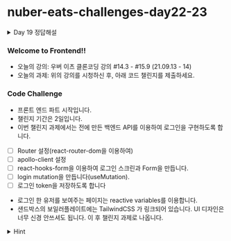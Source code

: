 # nuber-eats-challenges-day22-23

<details>
  <summary>
  Day 19 정답해설
  </summary>

  1. 일단 소스를 다운 받아서 압축을 풀어주도록 합니다.
  2. 소스를 받고 생각해보실 문제가, heroku에서는 sqlite3를 사용할 수가 없다는 것입니다. 왜냐면 저장공간이 정적이라 주기적으로 파일을 청소하기 때문에 sqlite3 안에 파일이 주기적으로 날라갑니다. 그래서 다른 db를 사용해야 하는데, 강의에서는 사용한 postgres를 사용하도록 합니다.
  - postgres를 사용하기 위해서는 pg 패키지를 설치해주셔야 합니다.
  - ```npm i pg```
  3. deploy 방법에는 두 가지가 있습니다.
  - heroku cli를 이용하는 방법.
  - heroku 홈페이지를 이용하는 방법: 솔루션에서는 heroku cli를 이용 합니다. heroku cli를 설치하도록 합니다. 설치는 OS마다 방법이 다르므로 위에 링크를 참고하여 설치하도록 합니다.
  4. 일단 우리한테 필요한 것은 git repository에 백엔드 소스 코드와 연결해주는 것입니다. 본인의 git 계정으로 repository를 만들고 백엔드 소스와 연결을 해줍니다.
  5. GraphQL과 Postgres 설정을 해주도록 합니다. GraphQL은 크게 설정할 것이 없습니다.
  - GraphQL 설정: NODEV_ENV=production모드, 즉 배포모드에서는 playground가 기본적으로 false입니다. playground: true 옵션을 주셔야 하고, introspection: true 옵션도 주도록 합니다.  
    ![](https://i.ibb.co/fNZjJs8/graphql.png)
  - TypeORM 설정
    ![](https://i.ibb.co/BZm5pws/typeorm-1.png)
  
  - typeorm설정은 nuber-eats 설정을 따랐습니다. conditional spread를 이용하여 production이냐 아니냐, DATABASE_URL이 환경변수로 제공되냐 안되냐에 따라 설정을 달리했습니다.
  - DATABASE_URL에는 postgres://[id]:[password]@[host]:[port]/[database]의 형태로 정보를 넘겨줘서 한 줄에 정보를 다 받을 수 있는데, heroku의 postgres를 이용하면 자동으로 DATABSE_URL을 설정을 해줍니다.
  - ssl 옵션이 보일 것인데, 사실 deploy할 때 골치 아픈 부분 중 하나입니다.
  - [#24.2 Heroku conclusion](https://nomadcoders.co/nuber-eats/lectures/2305)의 댓글을 참조하시면, 도움이 될 것입니다.
  6. Heroku app & postgres db 만들기
  - 더 진행하기 전에 heroku app을 만들도록 합니다. 일단 app을 만들고 그 다음 db 만드는 과정을 이어 나가도록 합니다.
  - 먼저 heroku login을 하도록 합니다. 브라우저에 로그인 과정을 거치면 heroku cli에도 연동이 되어 로그인 됩니다.
  - 다운 받은 소스 코드의 폴더로 이동하여 heroku app을 만듭니다.
  - ```terminal) heroku create```
    ![](https://i.ibb.co/0n2Cn6c/2021-04-19-10-34-20.png)
    ![](https://i.ibb.co/RvrvfZY/2021-04-19-10-36-44.png)

  - 먼저 위 그림처럼 Resource 탭에서 Find more add-ons 버튼을 누르도록 합니다.
    ![](https://i.ibb.co/PQjktF5/2021-04-19-10-41-29.png)

  - 여러가지 app 중에 heroku postgres를 누르셔서 설치하도록 합니다. Add-on plan에 HobbyDev-Free를 누르시고 우리가 만든 앱과 연결하도록 합니다. 놀랍게도 db 설정이 끝났습니다. 자동으로 연결한 앱에 DATABASE_URL 설정을 해줬습니다.
  - 앱의 Settings > Config Vars > Reveal Config Vars를 보시면 DATABASE_URL이 들어가 있는 것을 확인할 수 있습니다.
  7. Procfile 만들기
  - Procfile은 app 종류와 시작할 때 어떤 명령을 내릴지 정의해 놓은 파일입니다.
  - ```web: npm run start:prod```
  - Procfile은 이렇게 만들어 놓으면 됩니다. 그러면 heroku에서는 "이 친구는 web 앱이고, npm run start:prod 명령을 내리면 앱이 시작되는거야."로 이해할 수 있게 됩니다.
  - Procfile은 프로젝트의 루트 폴더에 만들어 주시면 됩니다.
  8. PORT 설정하기
  - heroku는 기본적으로 PORT를 제공하며, 그 PORT로 서버를 열도록 해줘야 합니다.
    ![](https://i.ibb.co/2stKyyc/main-1.png)
  - 위 그림은 main.ts 입니다. ```await app.listen(3000);```을 ```await app.listen(process.env.PORT||3000);```으로 바꿔줍니다.
  9. deploy to heroku
  - heroku cli에서는 git을 이용하여 deploy하기 때문에 일단 변경사항은 모두 commit해 두도록 합니다.
  - ```terminal) git remote``` 해보시면 자동으로 heroku 브랜치가 만들어지신게 보이시나요? 여기서 git push를 하면 자동으로 heroku에서 우리의 코드를 올리고 의존성 패키지들을 설치하고, typescript도 컴파일하고 서버를 시작하게 됩니다.
  - ```terminal) git push heroku master```

  ###결론
  - heroku는 무료에다가 https를 사용할 수 있기 때문에 매우 유용합니다. 에러가 나면 골치 아프시지만, 에러메시지와 로그를 잘 활용하셔서 꼭 성공하시길 바랍니다.
  - 백엔드가 끝났습니다. 저번 챌린지 결론에서 말씀드린대로 완전히 끝난 것은 아닙니다. 열심히 복습하셔서 챌린지 끝까지 좋은 결과 이루시길 바랍니다.
</details>

### Welcome to Frontend!!

- 오늘의 강의: 우버 이츠 클론코딩 강의 #14.3 - #15.9 (21.09.13 - 14)
- 오늘의 과제: 위의 강의를 시청하신 후, 아래 코드 챌린지를 제출하세요.

### Code Challenge
- 프론트 엔드 파트 시작입니다.
- 챌린지 기간은 2일입니다.
- 이번 챌린지 과제에서는 전에 만든 백엔드 API를 이용하여 로그인을 구현하도록 합니다.
- [ ]  Router 설정(react-router-dom을 이용하여)
- [ ]  apollo-client 설정
- [ ]  react-hooks-form을 이용하여 로그인 스크린과 Form을 만듭니다.
- [ ]  login mutation을 만듭니다(useMutation).
- [ ]  로그인 token을 저장하도록 합니다
- 로그인 한 유저를 보여주는 페이지는 reactive variables를 이용합니다.
- 샌드박스의 보일러플레이트에는 TailwindCSS 가 링크되어 있습니다. UI 디자인은 너무 신경 안쓰셔도 됩니다. 이 후 챌린지 과제로 나옵니다.

<details>
  <summary>
  Hint
  </summary>

  - 강의에 나온대로 router를 로그인 한 경우, 로그인 하지 않은 경우로 나눠서 생각하시면 쉽습니다.
  - makeVar, useReactiveVar를 사용합니다.
  - apollo codegen이 기억 나시나요? 안타깝게 코드샌드박스에서는 apollo codegen을 사용할 수가 없습니다. 방법은 두 가지가 있습니다.
  - 방법1: useMutation, useQuery 등의 함수에 type 제공 없이 사용할 수 있도록 설정되어 있습니다.
  - 방법2: 코드샌드박스 코드를 다운 받아서 진행한다.(후기의 [#Assignment 12](https://nomadcoders.co/community/thread/294) 참고)
  - 토큰은 localStorage에 저장하는 방법을 이용합니다.
</details>